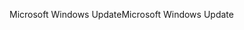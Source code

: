 <span data-ttu-id="15275-101">Microsoft Windows Update</span><span class="sxs-lookup"><span data-stu-id="15275-101">Microsoft Windows Update</span></span>